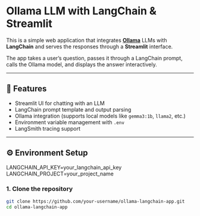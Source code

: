 #  Ollama LLM with LangChain & Streamlit

This is a simple web application that integrates **[Ollama](https://ollama.ai/)** LLMs with **LangChain** and serves the responses through a **Streamlit** interface.  

The app takes a user’s question, passes it through a LangChain prompt, calls the Ollama model, and displays the answer interactively.

---

## 🚀 Features
- Streamlit UI for chatting with an LLM  
- LangChain prompt template and output parsing  
- Ollama integration (supports local models like `gemma3:1b`, `llama2`, etc.)  
- Environment variable management with `.env`  
- LangSmith tracing support  

---

## ⚙️ Environment Setup

LANGCHAIN_API_KEY=your_langchain_api_key
LANGCHAIN_PROJECT=your_project_name


### 1. Clone the repository
```bash
git clone https://github.com/your-username/ollama-langchain-app.git
cd ollama-langchain-app
